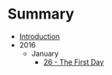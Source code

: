 # Summary

* [Introduction](README.md)
* 2016
    * January
        * [26 - The First Day](2016/01/26-the_first_day.md)  
    

